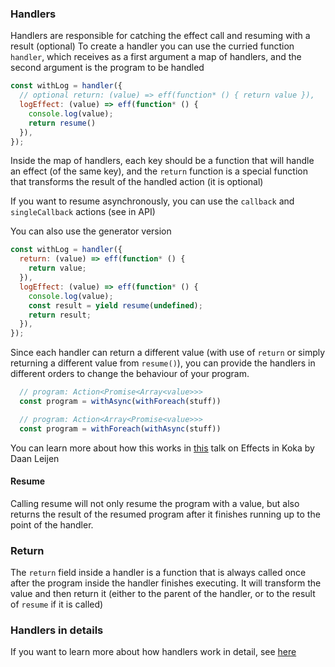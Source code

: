 
### Handlers

Handlers are responsible for catching the effect call and resuming with a result (optional)
To create a handler you can use the curried function `handler`, which receives as a first argument a map of handlers, and the second argument is the program to be handled

```javascript
const withLog = handler({
  // optional return: (value) => eff(function* () { return value }),
  logEffect: (value) => eff(function* () {
    console.log(value);
    return resume()
  }),
});
```

Inside the map of handlers, each key should be a function that will handle an effect (of the same key), and the `return` function is a special function that transforms the result of the handled action (it is optional)

If you want to resume asynchronously, you can use the `callback` and `singleCallback` actions (see in API)

You can also use the generator version

```javascript
const withLog = handler({
  return: (value) => eff(function* () {
    return value;
  }),
  logEffect: (value) => eff(function* () {
    console.log(value);
    const result = yield resume(undefined);
    return result;
  }),
});
```

Since each handler can return a different value (with use of `return` or simply returning a different value from `resume()`), you can provide the handlers in different orders to change the behaviour of your program.
```javascript
  // program: Action<Promise<Array<value>>>
  const program = withAsync(withForeach(stuff))

  // program: Action<Array<Promise<value>>>
  const program = withForeach(withAsync(stuff))
```
You can learn more about how this works in <a href="https://awesomereact.com/videos/hrBq8R_kxI0">this</a> talk on Effects in Koka by Daan Leijen 


#### Resume

Calling resume will not only resume the program with a value, but also returns the result of the resumed program after it finishes running up to the point of the handler.

### Return

The `return` field inside a handler is a function that is always called once after the program inside the handler finishes executing. It will transform the value and then return it (either to the parent of the handler, or to the result of `resume` if it is called)

### Handlers in details
If you want to learn more about how handlers work in detail, see <a href="https://www.eff-lang.org/handlers-tutorial.pdf">here</a>


